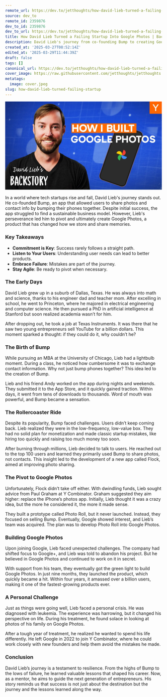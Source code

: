 ```yaml
---
remote_url: https://dev.to/jetthoughts/how-david-lieb-turned-a-failing-startup-into-google-photos-backstory-4864
source: dev_to
remote_id: 2359876
dev_to_id: 2359876
dev_to_url: https://dev.to/jetthoughts/how-david-lieb-turned-a-failing-startup-into-google-photos-backstory-4864
title: How David Lieb Turned a Failing Startup Into Google Photos | Backstory
description: David Lieb's journey from co-founding Bump to creating Google Photos is a story of resilience and innovation. Discover how he navigated failures, learned from users, and ultimately built a product that transformed photo sharing.
created_at: '2025-03-27T08:52:14Z'
edited_at: '2025-03-29T11:44:39Z'
draft: false
tags: []
canonical_url: https://dev.to/jetthoughts/how-david-lieb-turned-a-failing-startup-into-google-photos-backstory-4864
cover_image: https://raw.githubusercontent.com/jetthoughts/jetthoughts.github.io/master/content/blog/how-david-lieb-turned-failing-startup/cover.jpeg
metatags:
  image: cover.jpeg
slug: how-david-lieb-turned-failing-startup
---
```

[![How David Lieb Turned a Failing Startup Into Google Photos | Backstory](file_0.webp)](https://www.youtube.com/watch?v=CcnwFJqEnxU)

In a world where tech startups rise and fall, David Lieb's journey stands out. He co-founded Bump, an app that allowed users to share photos and contact info by bumping their phones together. Despite initial success, the app struggled to find a sustainable business model. However, Lieb's perseverance led him to pivot and ultimately create Google Photos, a product that has changed how we store and share memories.

### Key Takeaways

*   **Commitment is Key**: Success rarely follows a straight path.
*   **Listen to Your Users**: Understanding user needs can lead to better products.
*   **Embrace Failure**: Mistakes are part of the journey.
*   **Stay Agile**: Be ready to pivot when necessary.

### The Early Days

David Lieb grew up in a suburb of Dallas, Texas. He was always into math and science, thanks to his engineer dad and teacher mom. After excelling in school, he went to Princeton, where he majored in electrical engineering and computer science. He then pursued a PhD in artificial intelligence at Stanford but soon realized academia wasn’t for him.

After dropping out, he took a job at Texas Instruments. It was there that he saw two young entrepreneurs sell YouTube for a billion dollars. This moment sparked a thought: if they could do it, why couldn’t he?

### The Birth of Bump

While pursuing an MBA at the University of Chicago, Lieb had a lightbulb moment. During a class, he noticed how cumbersome it was to exchange contact information. Why not just bump phones together? This idea led to the creation of Bump.

Lieb and his friend Andy worked on the app during nights and weekends. They submitted it to the App Store, and it quickly gained traction. Within days, it went from tens of downloads to thousands. Word of mouth was powerful, and Bump became a sensation.

### The Rollercoaster Ride

Despite its popularity, Bump faced challenges. Users didn’t keep coming back. Lieb realized they were in the low-frequency, low-value box. They had no solid plan for monetization and made classic startup mistakes, like hiring too quickly and raising too much money too soon.

After burning through millions, Lieb decided to talk to users. He reached out to the top 100 users and learned they primarily used Bump to share photos, not contacts. This insight led to the development of a new app called Flock, aimed at improving photo sharing.

### The Pivot to Google Photos

Unfortunately, Flock didn’t take off either. With dwindling funds, Lieb sought advice from Paul Graham at Y Combinator. Graham suggested they aim higher: replace the iPhone’s photos app. Initially, Lieb thought it was a crazy idea, but the more he considered it, the more it made sense.

They built a prototype called Photo Roll, but it never launched. Instead, they focused on selling Bump. Eventually, Google showed interest, and Lieb’s team was acquired. The plan was to develop Photo Roll into Google Photos.

### Building Google Photos

Upon joining Google, Lieb faced unexpected challenges. The company had shifted focus to Google+, and Lieb was told to abandon his project. But he believed in Google Photos and continued to work on it in secret.

With support from his team, they eventually got the green light to build Google Photos. In just nine months, they launched the product, which quickly became a hit. Within four years, it amassed over a billion users, making it one of the fastest-growing products ever.

### A Personal Challenge

Just as things were going well, Lieb faced a personal crisis. He was diagnosed with leukemia. The experience was harrowing, but it changed his perspective on life. During his treatment, he found solace in looking at photos of his family on Google Photos.

After a tough year of treatment, he realized he wanted to spend his life differently. He left Google in 2022 to join Y Combinator, where he could work closely with new founders and help them avoid the mistakes he made.

### Conclusion

David Lieb’s journey is a testament to resilience. From the highs of Bump to the lows of failure, he learned valuable lessons that shaped his career. Now, as a mentor, he aims to guide the next generation of entrepreneurs. His story reminds us that success is not just about the destination but the journey and the lessons learned along the way.
